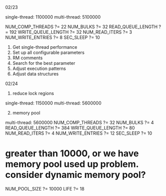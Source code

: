 02/23

single-thread: 1100000
multi-thread:  5100000

  NUM_COMP_THREADS   ?= 22
  NUM_BULKS          ?= 32
  READ_QUEUE_LENGTH  ?= 192
  WRITE_QUEUE_LENGTH ?= 32
  NUM_READ_ITERS     ?= 3
  NUM_WRITE_ENTRIES  ?= 8
  SEC_SLEEP          ?= 10


1. Get single-thread performance
2. Set up all configurable parameters
3. RM comments
4. Search for the best parameter
5. Adjust execution patterns
6. Adjust data structures

02/24

1. reduce lock regions

single-thread: 1150000
multi-thread:  5600000

2. memory pool

multi-thread:  5600000
NUM_COMP_THREADS   ?= 32
NUM_BULKS          ?= 4
READ_QUEUE_LENGTH  ?= 384
WRITE_QUEUE_LENGTH ?= 80
NUM_READ_ITERS     ?= 4
NUM_WRITE_ENTRIES  ?= 12
SEC_SLEEP          ?= 10
# greater than 10000, or we have memory pool used up problem. consider dynamic memory pool?
NUM_POOL_SIZE      ?= 10000
LIFE               ?= 18
